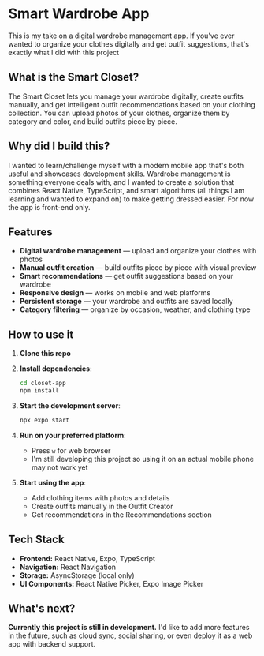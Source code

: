 # Smart Wardrobe App
This is my take on a digital wardrobe management app. If you've ever wanted to organize your clothes digitally and get outfit suggestions, that's exactly what I did with this project

## What is the Smart Closet?
The Smart Closet lets you manage your wardrobe digitally, create outfits manually, and get intelligent outfit recommendations based on your clothing collection. You can upload photos of your clothes, organize them by category and color, and build outfits piece by piece.

## Why did I build this?
I wanted to learn/challenge myself with a modern mobile app that's both useful and showcases development skills. Wardrobe management is something everyone deals with, and I wanted to create a solution that combines React Native, TypeScript, and smart algorithms (all things I am learning and wanted to expand on) to make getting dressed easier. For now the app is front-end only.

## Features
- **Digital wardrobe management** — upload and organize your clothes with photos
- **Manual outfit creation** — build outfits piece by piece with visual preview
- **Smart recommendations** — get outfit suggestions based on your wardrobe
- **Responsive design** — works on mobile and web platforms
- **Persistent storage** — your wardrobe and outfits are saved locally
- **Category filtering** — organize by occasion, weather, and clothing type

## How to use it
1. **Clone this repo**
2. **Install dependencies**:
   ```sh
   cd closet-app
   npm install
   ```

3. **Start the development server**:
   ```sh
   npx expo start
   ```

4. **Run on your preferred platform**:
   - Press `w` for web browser
   - I'm still developing this project so using it on an actual mobile phone may not work yet

5. **Start using the app**:
   - Add clothing items with photos and details
   - Create outfits manually in the Outfit Creator
   - Get recommendations in the Recommendations section

## Tech Stack
- **Frontend:** React Native, Expo, TypeScript
- **Navigation:** React Navigation
- **Storage:** AsyncStorage (local only)
- **UI Components:** React Native Picker, Expo Image Picker

## What's next?
**Currently this project is still in development.** I'd like to add more features in the future, such as cloud sync, social sharing, or even deploy it as a web app with backend support.
